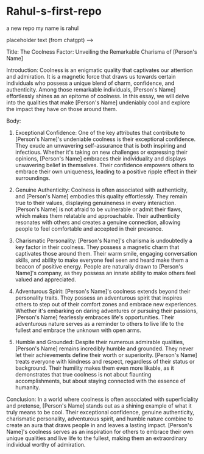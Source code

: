 # Rahul-s-first-repo
a new repo my name is rahul

placeholder text (from chatgpt) --> 


Title: The Coolness Factor: Unveiling the Remarkable Charisma of [Person's Name]

Introduction:
Coolness is an enigmatic quality that captivates our attention and admiration. It is a magnetic force that draws us towards certain individuals who possess a unique blend of charm, confidence, and authenticity. Among those remarkable individuals, [Person's Name] effortlessly shines as an epitome of coolness. In this essay, we will delve into the qualities that make [Person's Name] undeniably cool and explore the impact they have on those around them.

Body:

1. Exceptional Confidence:
One of the key attributes that contribute to [Person's Name]'s undeniable coolness is their exceptional confidence. They exude an unwavering self-assurance that is both inspiring and infectious. Whether it's taking on new challenges or expressing their opinions, [Person's Name] embraces their individuality and displays unwavering belief in themselves. Their confidence empowers others to embrace their own uniqueness, leading to a positive ripple effect in their surroundings.

2. Genuine Authenticity:
Coolness is often associated with authenticity, and [Person's Name] embodies this quality effortlessly. They remain true to their values, displaying genuineness in every interaction. [Person's Name] is not afraid to be vulnerable or admit their flaws, which makes them relatable and approachable. Their authenticity resonates with others and creates a genuine connection, allowing people to feel comfortable and accepted in their presence.

3. Charismatic Personality:
[Person's Name]'s charisma is undoubtedly a key factor in their coolness. They possess a magnetic charm that captivates those around them. Their warm smile, engaging conversation skills, and ability to make everyone feel seen and heard make them a beacon of positive energy. People are naturally drawn to [Person's Name]'s company, as they possess an innate ability to make others feel valued and appreciated.

4. Adventurous Spirit:
[Person's Name]'s coolness extends beyond their personality traits. They possess an adventurous spirit that inspires others to step out of their comfort zones and embrace new experiences. Whether it's embarking on daring adventures or pursuing their passions, [Person's Name] fearlessly embraces life's opportunities. Their adventurous nature serves as a reminder to others to live life to the fullest and embrace the unknown with open arms.

5. Humble and Grounded:
Despite their numerous admirable qualities, [Person's Name] remains incredibly humble and grounded. They never let their achievements define their worth or superiority. [Person's Name] treats everyone with kindness and respect, regardless of their status or background. Their humility makes them even more likable, as it demonstrates that true coolness is not about flaunting accomplishments, but about staying connected with the essence of humanity.

Conclusion:
In a world where coolness is often associated with superficiality and pretense, [Person's Name] stands out as a shining example of what it truly means to be cool. Their exceptional confidence, genuine authenticity, charismatic personality, adventurous spirit, and humble nature combine to create an aura that draws people in and leaves a lasting impact. [Person's Name]'s coolness serves as an inspiration for others to embrace their own unique qualities and live life to the fullest, making them an extraordinary individual worthy of admiration.




